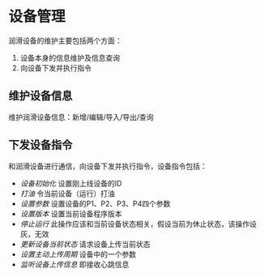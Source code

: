# 设备管理

润滑设备的维护主要包括两个方面：

1. 设备本身的信息维护及信息查询
2. 向设备下发并执行指令

## 维护设备信息

维护润滑设备信息：新增/编辑/导入/导出/查询

## 下发设备指令

和润滑设备进行通信，向设备下发并执行指令，设备指令包括：

- *设备初始化* 设置刚上线设备的ID
- *打油* 令当前设备（运行）打油
- *设置参数* 设置设备的P1、P2、P3、P4四个参数
- *设置版本* 设置当前设备程序版本
- *停止运行* 此操作应该和当前设备状态相关，假设当前为休止状态，该操作设灰，无效
- *更新设备当前状态* 请求设备上传当前状态
- *设置主动上传周期* 设备中的一个参数
- *监听设备上传信息* 即接收心跳信息
